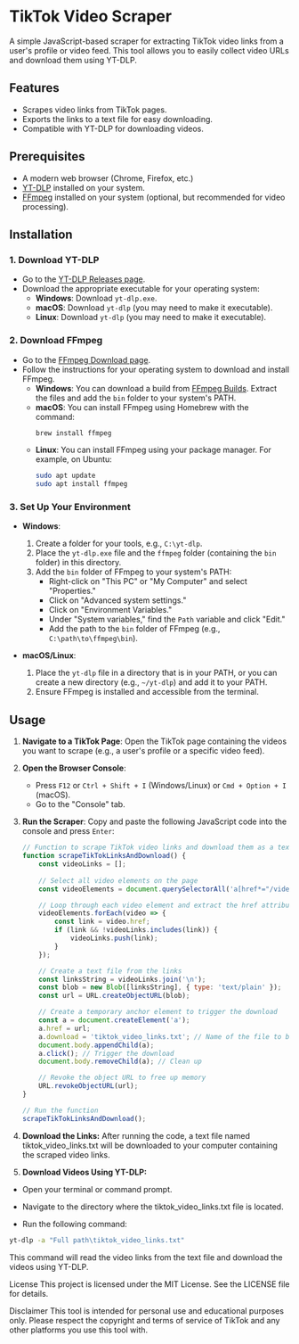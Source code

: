 # TikTok Video Scraper

A simple JavaScript-based scraper for extracting TikTok video links from a user's profile or video feed. This tool allows you to easily collect video URLs and download them using YT-DLP.

## Features

- Scrapes video links from TikTok pages.
- Exports the links to a text file for easy downloading.
- Compatible with YT-DLP for downloading videos.

## Prerequisites

- A modern web browser (Chrome, Firefox, etc.)
- [YT-DLP](https://github.com/yt-dlp/yt-dlp) installed on your system.
- [FFmpeg](https://ffmpeg.org/download.html) installed on your system (optional, but recommended for video processing).

## Installation

### 1. Download YT-DLP

- Go to the [YT-DLP Releases page](https://github.com/yt-dlp/yt-dlp/releases).
- Download the appropriate executable for your operating system:
  - **Windows**: Download `yt-dlp.exe`.
  - **macOS**: Download `yt-dlp` (you may need to make it executable).
  - **Linux**: Download `yt-dlp` (you may need to make it executable).

### 2. Download FFmpeg

- Go to the [FFmpeg Download page](https://ffmpeg.org/download.html).
- Follow the instructions for your operating system to download and install FFmpeg.
  - **Windows**: You can download a build from [FFmpeg Builds](https://www.gyan.dev/ffmpeg/builds/). Extract the files and add the `bin` folder to your system's PATH.
  - **macOS**: You can install FFmpeg using Homebrew with the command:
    ```bash
    brew install ffmpeg
    ```
  - **Linux**: You can install FFmpeg using your package manager. For example, on Ubuntu:
    ```bash
    sudo apt update
    sudo apt install ffmpeg
    ```

### 3. Set Up Your Environment

- **Windows**:
  1. Create a folder for your tools, e.g., `C:\yt-dlp`.
  2. Place the `yt-dlp.exe` file and the `ffmpeg` folder (containing the `bin` folder) in this directory.
  3. Add the `bin` folder of FFmpeg to your system's PATH:
     - Right-click on "This PC" or "My Computer" and select "Properties."
     - Click on "Advanced system settings."
     - Click on "Environment Variables."
     - Under "System variables," find the `Path` variable and click "Edit."
     - Add the path to the `bin` folder of FFmpeg (e.g., `C:\path\to\ffmpeg\bin`).

- **macOS/Linux**:
  1. Place the `yt-dlp` file in a directory that is in your PATH, or you can create a new directory (e.g., `~/yt-dlp`) and add it to your PATH.
  2. Ensure FFmpeg is installed and accessible from the terminal.

## Usage

1. **Navigate to a TikTok Page**: Open the TikTok page containing the videos you want to scrape (e.g., a user's profile or a specific video feed).

2. **Open the Browser Console**:
   - Press `F12` or `Ctrl + Shift + I` (Windows/Linux) or `Cmd + Option + I` (macOS).
   - Go to the "Console" tab.

3. **Run the Scraper**: Copy and paste the following JavaScript code into the console and press `Enter`:

   ```javascript
   // Function to scrape TikTok video links and download them as a text file
   function scrapeTikTokLinksAndDownload() {
       const videoLinks = [];
       
       // Select all video elements on the page
       const videoElements = document.querySelectorAll('a[href*="/video/"]');

       // Loop through each video element and extract the href attribute
       videoElements.forEach(video => {
           const link = video.href;
           if (link && !videoLinks.includes(link)) {
               videoLinks.push(link);
           }
       });

       // Create a text file from the links
       const linksString = videoLinks.join('\n');
       const blob = new Blob([linksString], { type: 'text/plain' });
       const url = URL.createObjectURL(blob);

       // Create a temporary anchor element to trigger the download
       const a = document.createElement('a');
       a.href = url;
       a.download = 'tiktok_video_links.txt'; // Name of the file to be downloaded
       document.body.appendChild(a);
       a.click(); // Trigger the download
       document.body.removeChild(a); // Clean up

       // Revoke the object URL to free up memory
       URL.revokeObjectURL(url);
   }

   // Run the function
   scrapeTikTokLinksAndDownload();
   ```


4. **Download the Links:** After running the code, a text file named tiktok_video_links.txt will be downloaded to your computer containing the scraped video links.

5. **Download Videos Using YT-DLP:**

- Open your terminal or command prompt.

- Navigate to the directory where the tiktok_video_links.txt file is located.

- Run the following command:

```bash
yt-dlp -a "Full path\tiktok_video_links.txt"
```
This command will read the video links from the text file and download the videos using YT-DLP.

License
This project is licensed under the MIT License. See the LICENSE file for details.

Disclaimer
This tool is intended for personal use and educational purposes only. Please respect the copyright and terms of service of TikTok and any other platforms you use this tool with.
